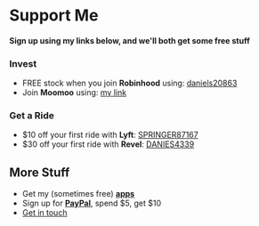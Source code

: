# Support Me
#### Sign up using my links below, and we'll both get some free stuff

### Invest
  - FREE stock when you join **Robinhood** using: [daniels20863](https://join.robinhood.com/daniels20863)
  - Join **Moomoo** using: [my link](https://j.moomoo.com/00kcml)

### Get a Ride
  - $10 off your first ride with **Lyft**: [SPRINGER87167](https://www.lyft.com/i/SPRINGER87167?utm_medium=p2pi_iacc)
  - $30 off your first ride with **Revel**: [DANIES4339](http://app.gorevel.com/redeem-code/DANIES4339)

## More Stuff
- Get my (sometimes free) **[apps](https://apps.apple.com/us/developer/daniel-springer/id1402417666)**
- Sign up for **[PayPal](https://py.pl/1j92mX)**, spend $5, get $10
- [Get in touch](https://docs.google.com/forms/d/e/1FAIpQLSer21aRP8VWdepd9tBP8HmR5MH2-rOBfRq34GLQ-FwglpfRdg/viewform)